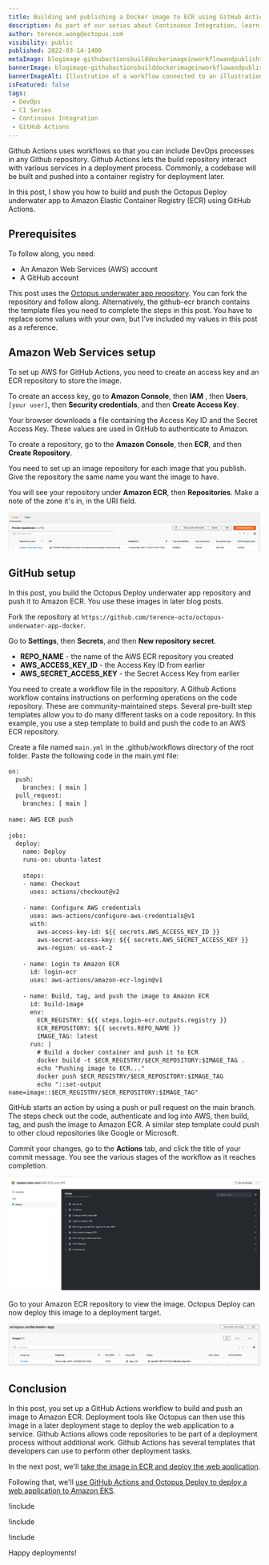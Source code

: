 ```yaml
---
title: Building and publishing a Docker image to ECR using GitHub Actions
description: As part of our series about Continuous Integration, learn how to build a Docker image in Github Actions and publish it to ECR.
author: terence.wong@octopus.com
visibility: public
published: 2022-03-14-1400
metaImage: blogimage-githubactionsbuilddockerimageinworkflowandpublishtoecr-2022.png
bannerImage: blogimage-githubactionsbuilddockerimageinworkflowandpublishtoecr-2022.png
bannerImageAlt: Illustration of a workflow connected to an illustration representing Docker connected to illustration representing ECR.
isFeatured: false
tags:
 - DevOps
 - CI Series
 - Continuous Integration
 - GitHub Actions
---
```


Github Actions uses workflows so that you can include DevOps processes in any Github repository. Github Actions lets the build repository interact with various services in a deployment process. Commonly, a codebase will be built and pushed into a container registry for deployment later. 

In this post, I show you how to build and push the Octopus Deploy underwater app to Amazon Elastic Container Registry (ECR) using GitHub Actions. 

## Prerequisites

To follow along, you need:

- An Amazon Web Services (AWS) account
- A GitHub account

This post uses the [Octopus underwater app repository](https://github.com/OctopusSamples/octopus-underwater-app). You can fork the repository and follow along. Alternatively, the github-ecr branch contains the template files you need to complete the steps in this post. You have to replace some values with your own, but I've included my values in this post as a reference.


## Amazon Web Services setup

To set up AWS for GitHub Actions, you need to create an access key and an ECR repository to store the image.

To create an access key, go to **Amazon Console**, then **IAM** , then **Users**, `[your user]`, then **Security credentials**, and then **Create Access Key**.

Your browser downloads a file containing the Access Key ID and the Secret Access Key. These values are used in GitHub to authenticate to Amazon.

To create a repository, go to the **Amazon Console**, then **ECR**, and then **Create Repository**.

You need to set up an image repository for each image that you publish. Give the repository the same name you want the image to have.

You will see your repository under **Amazon ECR**, then **Repositories**. Make a note of the zone it's in, in the URI field.

![ECR Repository](ecr-repository.png)


## GitHub setup

In this post, you build the Octopus Deploy underwater app repository and push it to Amazon ECR. You use these images in later blog posts.

Fork the repository at `https://github.com/terence-octo/octopus-underwater-app-docker`.

Go to **Settings**, then **Secrets**, and then **New repository secret**.

- **REPO_NAME** - the name of the AWS ECR repository you created
- **AWS_ACCESS_KEY_ID** - the Access Key ID from earlier
- **AWS_SECRET_ACCESS_KEY** - the Secret Access Key from earlier

You need to create a workflow file in the repository. A Github Actions workflow contains instructions on performing operations on the code repository. These are community-maintained steps. Several pre-built step templates allow you to do many different tasks on a code repository. In this example, you use a step template to build and push the code to an AWS ECR repository.


Create a file named `main.yml` in the .github/workflows directory of the root folder. Paste the following code in the main.yml file:

```
on:
  push:
    branches: [ main ]
  pull_request:
    branches: [ main ]

name: AWS ECR push

jobs:
  deploy:
    name: Deploy
    runs-on: ubuntu-latest

    steps:
    - name: Checkout
      uses: actions/checkout@v2
      
    - name: Configure AWS credentials
      uses: aws-actions/configure-aws-credentials@v1
      with:
        aws-access-key-id: ${{ secrets.AWS_ACCESS_KEY_ID }}
        aws-secret-access-key: ${{ secrets.AWS_SECRET_ACCESS_KEY }}
        aws-region: us-east-2

    - name: Login to Amazon ECR
      id: login-ecr
      uses: aws-actions/amazon-ecr-login@v1

    - name: Build, tag, and push the image to Amazon ECR
      id: build-image
      env:
        ECR_REGISTRY: ${{ steps.login-ecr.outputs.registry }}
        ECR_REPOSITORY: ${{ secrets.REPO_NAME }}
        IMAGE_TAG: latest
      run: |
        # Build a docker container and push it to ECR 
        docker build -t $ECR_REGISTRY/$ECR_REPOSITORY:$IMAGE_TAG .
        echo "Pushing image to ECR..."
        docker push $ECR_REGISTRY/$ECR_REPOSITORY:$IMAGE_TAG
        echo "::set-output name=image::$ECR_REGISTRY/$ECR_REPOSITORY:$IMAGE_TAG"
```

GitHub starts an action by using a push or pull request on the main branch. The steps check out the code, authenticate and log into AWS, then build, tag, and push the image to Amazon ECR. A similar step template could push to other cloud repositories like Google or Microsoft. 

Commit your changes, go to the **Actions** tab, and click the title of your commit message. You see the various stages of the workflow as it reaches completion.

![GitHub Actions Success](githubactions-success.png)

Go to your Amazon ECR repository to view the image. Octopus Deploy can now deploy this image to a deployment target.

![ECR Success](ecr-success.png)

## Conclusion

In this post, you set up a GitHub Actions workflow to build and push an image to Amazon ECR. Deployment tools like Octopus can then use this image in a later deployment stage to deploy the web application to a service. Github Actions allows code repositories to be part of a deployment process without additional work. Github Actions has several templates that developers can use to perform other deployment tasks. 

In the next post, we'll [take the image in ECR and deploy the web application](https://octopus.com/blog/deploying-amazon-eks-github-actions).

Following that, we'll [use GitHub Actions and Octopus Deploy to deploy a web application to Amazon EKS](https://octopus.com/blog/multi-environment-deployments-github-actions).

!include <github-actions-free-tool>

!include <githubactions-webinar-feb-2022>

!include <q1-2022-newsletter-cta>

Happy deployments!
